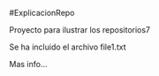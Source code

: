 #ExplicacionRepo

Proyecto para ilustrar los repositorios7

Se ha incluido el archivo file1.txt

Mas info...
